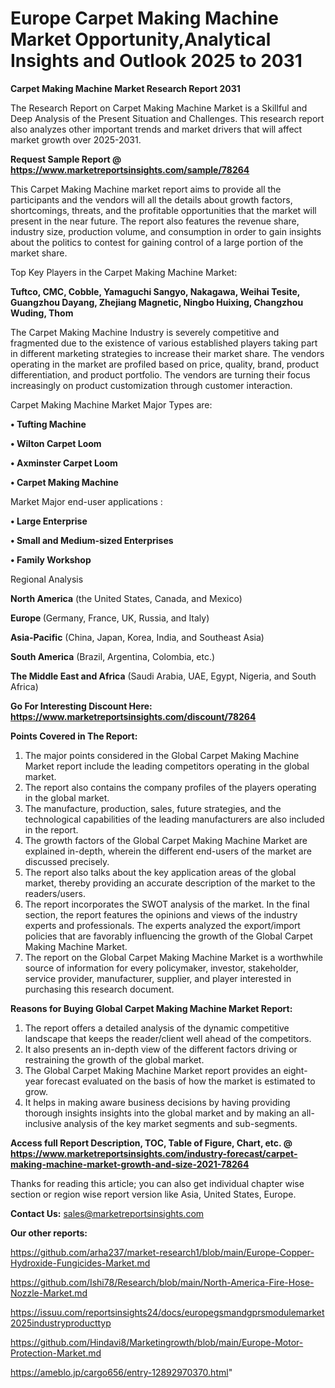 # Europe Carpet Making Machine Market Opportunity,Analytical Insights and Outlook 2025 to 2031

<strong>Carpet Making Machine Market Research Report 2031</strong>

The Research Report on Carpet Making Machine Market is a Skillful and Deep Analysis of the Present Situation and Challenges. This research report also analyzes other important trends and market drivers that will affect market growth over 2025-2031.

<strong>Request Sample Report @ <a href=https://www.marketreportsinsights.com/sample/78264>https://www.marketreportsinsights.com/sample/78264</a></strong>

This Carpet Making Machine market report aims to provide all the participants and the vendors will all the details about growth factors, shortcomings, threats, and the profitable opportunities that the market will present in the near future. The report also features the revenue share, industry size, production volume, and consumption in order to gain insights about the politics to contest for gaining control of a large portion of the market share.

Top Key Players in the Carpet Making Machine Market:

<strong>Tuftco, CMC, Cobble, Yamaguchi Sangyo, Nakagawa, Weihai Tesite, Guangzhou Dayang, Zhejiang Magnetic, Ningbo Huixing, Changzhou Wuding, Thom</strong>

The Carpet Making Machine Industry is severely competitive and fragmented due to the existence of various established players taking part in different marketing strategies to increase their market share. The vendors operating in the market are profiled based on price, quality, brand, product differentiation, and product portfolio. The vendors are turning their focus increasingly on product customization through customer interaction.

Carpet Making Machine Market Major Types are:

<strong>• Tufting Machine

• Wilton Carpet Loom

• Axminster Carpet Loom

• Carpet Making Machine</strong>

Market Major end-user applications :

<strong>• Large Enterprise

• Small and Medium-sized Enterprises

• Family Workshop</strong>

Regional Analysis

</u><strong><b>North America</b></strong> (the United States, Canada, and Mexico)

<strong><b>Europe </b></strong>(Germany, France, UK, Russia, and Italy)

<strong><b>Asia-Pacific</b></strong> (China, Japan, Korea, India, and Southeast Asia)

<strong><b>South America</b></strong> (Brazil, Argentina, Colombia, etc.)

<strong><b>The Middle East and Africa</b></strong> (Saudi Arabia, UAE, Egypt, Nigeria, and South Africa)

<strong>Go For Interesting Discount Here: <a href=https://www.marketreportsinsights.com/discount/78264>https://www.marketreportsinsights.com/discount/78264</a></strong>

<strong>Points Covered in The Report:</strong>
<ol>
  <li>The major points considered in the Global Carpet Making Machine Market report include the leading competitors operating in the global market.</li>
  <li>The report also contains the company profiles of the players operating in the global market.</li>
  <li>The manufacture, production, sales, future strategies, and the technological capabilities of the leading manufacturers are also included in the report.</li>
  <li>The growth factors of the Global Carpet Making Machine Market are explained in-depth, wherein the different end-users of the market are discussed precisely.</li>
  <li>The report also talks about the key application areas of the global market, thereby providing an accurate description of the market to the readers/users.</li>
  <li>The report incorporates the SWOT analysis of the market. In the final section, the report features the opinions and views of the industry experts and professionals. The experts analyzed the export/import policies that are favorably influencing the growth of the Global Carpet Making Machine Market.</li>
  <li>The report on the Global Carpet Making Machine Market is a worthwhile source of information for every policymaker, investor, stakeholder, service provider, manufacturer, supplier, and player interested in purchasing this research document.</li>
</ol>
<strong>Reasons for Buying Global Carpet Making Machine Market Report:</strong>

<ol>
  <li>The report offers a detailed analysis of the dynamic competitive landscape that keeps the reader/client well ahead of the competitors.</li>
  <li>It also presents an in-depth view of the different factors driving or restraining the growth of the global market.</li>
  <li>The Global Carpet Making Machine Market report provides an eight-year forecast evaluated on the basis of how the market is estimated to grow.</li>
  <li>It helps in making aware business decisions by having providing thorough insights insights into the global market and by making an all-inclusive analysis of the key market segments and sub-segments.</li>
</ol>
<strong>Access full Report Description, TOC, Table of Figure, Chart, etc. @ <a href=https://www.marketreportsinsights.com/industry-forecast/carpet-making-machine-market-growth-and-size-2021-78264>https://www.marketreportsinsights.com/industry-forecast/carpet-making-machine-market-growth-and-size-2021-78264</a></strong>


Thanks for reading this article; you can also get individual chapter wise section or region wise report version like Asia, United States, Europe.

<strong>Contact Us:</strong>
sales@marketreportsinsights.com

<strong>Our other reports:</strong>

<a href=https://github.com/arha237/market-research1/blob/main/Europe-Copper-Hydroxide-Fungicides-Market.md>https://github.com/arha237/market-research1/blob/main/Europe-Copper-Hydroxide-Fungicides-Market.md</a>

<a href=https://github.com/Ishi78/Research/blob/main/North-America-Fire-Hose-Nozzle-Market.md>https://github.com/Ishi78/Research/blob/main/North-America-Fire-Hose-Nozzle-Market.md</a>

<a href=https://issuu.com/reportsinsights24/docs/europegsmandgprsmodulemarket2025industryproducttyp>https://issuu.com/reportsinsights24/docs/europegsmandgprsmodulemarket2025industryproducttyp</a>

<a href=https://github.com/Hindavi8/Marketingrowth/blob/main/Europe-Motor-Protection-Market.md>https://github.com/Hindavi8/Marketingrowth/blob/main/Europe-Motor-Protection-Market.md</a>

<a href=https://ameblo.jp/cargo656/entry-12892970370.html>https://ameblo.jp/cargo656/entry-12892970370.html</a>"
